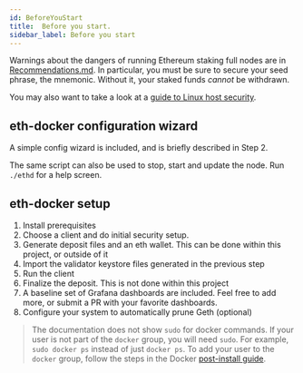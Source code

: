 ```yaml
---
id: BeforeYouStart
title:  Before you start.
sidebar_label: Before you start
---
```


Warnings about the dangers of running Ethereum staking full nodes are in [Recommendations.md](../Support/Recommendations.md).
In particular, you must be sure to secure your seed phrase, the mnemonic. Without it, your
staked funds *cannot* be withdrawn.

You may also want to take a look at a [guide to Linux host security](https://www.coincashew.com/coins/overview-eth/guide-or-security-best-practices-for-a-eth2-validator-beaconchain-node#setup-two-factor-authentication-for-ssh-optional).

## eth-docker configuration wizard

A simple config wizard is included, and is briefly described in Step 2.

The same script can also be used to stop, start and update the node. Run `./ethd` for a help screen.

## eth-docker setup

1. Install prerequisites
2. Choose a client and do initial security setup.
3. Generate deposit files and an eth wallet. This can be done within this project, or outside of it
4. Import the validator keystore files generated in the previous step
5. Run the client
6. Finalize the deposit. This is not done within this project
7. A baseline set of Grafana dashboards are included.  Feel free to add more, or submit a PR with your favorite dashboards.
8. Configure your system to automatically prune Geth (optional)

> The documentation does not show `sudo` for docker commands. If your
> user is not part of the `docker` group, you will need `sudo`. For example, `sudo docker ps`
> instead of just `docker ps`.  To add your user to the `docker` group, follow the steps in the Docker [post-install guide](https://docs.docker.com/engine/install/linux-postinstall/).
